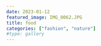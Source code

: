 ```yaml
---
date: 2023-01-12
featured_image: IMG_0062.JPG
title: food
categories: ["fashion", "nature"]
#type: gallery
---
```

